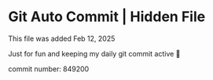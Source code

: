 # Git Auto Commit | Hidden File

This file was added Feb 12, 2025

Just for fun and keeping my daily git commit active 🤪

commit number: 849200
